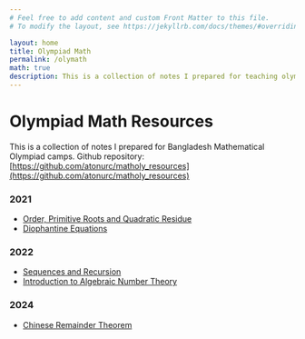 ```yaml
---
# Feel free to add content and custom Front Matter to this file.
# To modify the layout, see https://jekyllrb.com/docs/themes/#overriding-theme-defaults

layout: home
title: Olympiad Math
permalink: /olymath
math: true
description: This is a collection of notes I prepared for teaching olympiad maths.
---
```


# Olympiad Math Resources

This is a collection of notes I prepared for Bangladesh Mathematical Olympiad camps. Github repository: [https://github.com/atonurc/matholy_resources](https://github.com/atonurc/matholy_resources)

### 2021
 - [Order, Primitive Roots and Quadratic Residue](https://atonurc.github.io/assets/ord_primroot.pdf)
 - [Diophantine Equations](https://atonurc.github.io/assets/dioph.pdf)
<!-- <object data="assets/dioph.pdf" width="1000" height="1000" type='application/pdf'></object> -->

### 2022
 - [Sequences and Recursion](https://atonurc.github.io/assets/sequences.pdf)
 - [Introduction to Algebraic Number Theory](https://atonurc.github.io/assets/intro_to_alg_nt.pdf)

### 2024
 - [Chinese Remainder Theorem](https://atonurc.github.io/assets/CRT.pdf)
